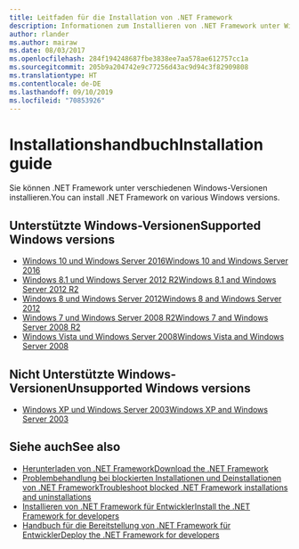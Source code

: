 ```yaml
---
title: Leitfaden für die Installation von .NET Framework
description: Informationen zum Installieren von .NET Framework unter Windows
author: rlander
ms.author: mairaw
ms.date: 08/03/2017
ms.openlocfilehash: 284f194248687fbe3838ee7aa578ae612757cc1a
ms.sourcegitcommit: 205b9a204742e9c77256d43ac9d94c3f82909808
ms.translationtype: HT
ms.contentlocale: de-DE
ms.lasthandoff: 09/10/2019
ms.locfileid: "70853926"
---
```

# <a name="installation-guide"></a><span data-ttu-id="41fcb-103">Installationshandbuch</span><span class="sxs-lookup"><span data-stu-id="41fcb-103">Installation guide</span></span>

<span data-ttu-id="41fcb-104">Sie können .NET Framework unter verschiedenen Windows-Versionen installieren.</span><span class="sxs-lookup"><span data-stu-id="41fcb-104">You can install .NET Framework on various Windows versions.</span></span>

## <a name="supported-windows-versions"></a><span data-ttu-id="41fcb-105">Unterstützte Windows-Versionen</span><span class="sxs-lookup"><span data-stu-id="41fcb-105">Supported Windows versions</span></span>

- [<span data-ttu-id="41fcb-106">Windows 10 und Windows Server 2016</span><span class="sxs-lookup"><span data-stu-id="41fcb-106">Windows 10 and Windows Server 2016</span></span>](on-windows-10.md)
- [<span data-ttu-id="41fcb-107">Windows 8.1 und Windows Server 2012 R2</span><span class="sxs-lookup"><span data-stu-id="41fcb-107">Windows 8.1 and Windows Server 2012 R2</span></span>](on-windows-8-1.md)
- [<span data-ttu-id="41fcb-108">Windows 8 und Windows Server 2012</span><span class="sxs-lookup"><span data-stu-id="41fcb-108">Windows 8 and Windows Server 2012</span></span>](on-windows-8.md)
- [<span data-ttu-id="41fcb-109">Windows 7 und Windows Server 2008 R2</span><span class="sxs-lookup"><span data-stu-id="41fcb-109">Windows 7 and Windows Server 2008 R2</span></span>](on-windows-7.md)
- [<span data-ttu-id="41fcb-110">Windows Vista und Windows Server 2008</span><span class="sxs-lookup"><span data-stu-id="41fcb-110">Windows Vista and Windows Server 2008</span></span>](on-windows-vista.md)

## <a name="unsupported-windows-versions"></a><span data-ttu-id="41fcb-111">Nicht Unterstützte Windows-Versionen</span><span class="sxs-lookup"><span data-stu-id="41fcb-111">Unsupported Windows versions</span></span>

- [<span data-ttu-id="41fcb-112">Windows XP und Windows Server 2003</span><span class="sxs-lookup"><span data-stu-id="41fcb-112">Windows XP and Windows Server 2003</span></span>](on-windows-xp.md)

## <a name="see-also"></a><span data-ttu-id="41fcb-113">Siehe auch</span><span class="sxs-lookup"><span data-stu-id="41fcb-113">See also</span></span>

- [<span data-ttu-id="41fcb-114">Herunterladen von .NET Framework</span><span class="sxs-lookup"><span data-stu-id="41fcb-114">Download the .NET Framework</span></span>](https://dotnet.microsoft.com/download)
- [<span data-ttu-id="41fcb-115">Problembehandlung bei blockierten Installationen und Deinstallationen von .NET Framework</span><span class="sxs-lookup"><span data-stu-id="41fcb-115">Troubleshoot blocked .NET Framework installations and uninstallations</span></span>](troubleshoot-blocked-installations-and-uninstallations.md)
- [<span data-ttu-id="41fcb-116">Installieren von .NET Framework für Entwickler</span><span class="sxs-lookup"><span data-stu-id="41fcb-116">Install the .NET Framework for developers</span></span>](guide-for-developers.md)
- [<span data-ttu-id="41fcb-117">Handbuch für die Bereitstellung von .NET Framework für Entwickler</span><span class="sxs-lookup"><span data-stu-id="41fcb-117">Deploy the .NET Framework for developers</span></span>](../deployment/deployment-guide-for-developers.md)
